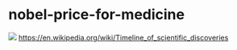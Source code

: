 # nobel-price-for-medicine
![](https://github.com/nondejus/no-bel-price-for-medicine/blob/main/ArtBoard%20Image%20(285).jpg)
https://en.wikipedia.org/wiki/Timeline_of_scientific_discoveries
